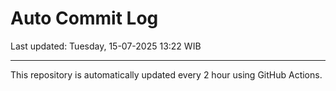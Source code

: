 # Auto Commit Log

Last updated: Tuesday, 15-07-2025 13:22 WIB

---

This repository is automatically updated every 2 hour using GitHub Actions.
